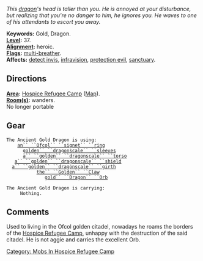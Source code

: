 *This [dragon](Dragons "wikilink")'s head is taller than you. He is
annoyed at your disturbance, but realizing that you're no danger to him,
he ignores you. He waves to one of his attendants to escort you away.*

**Keywords:** Gold, Dragon.  
**[Level](Level "wikilink"):** 37.  
**[Alignment](Alignment "wikilink"):** heroic.  
**[Flags](:Category:_Mob_Types "wikilink"):**
[multi-breather](Breathing_Mobs "wikilink").  
**Affects:** [detect invis](Detect_Invis "wikilink"),
[infravision](Infravision "wikilink"), [protection
evil](Protection_Evil "wikilink"), [sanctuary](Sanctuary "wikilink").  

## Directions

**[Area](:Category:_Areas "wikilink"):** [Hospice Refugee
Camp](:Category:_Hospice_Refugee_Camp "wikilink")
([Map](Hospice_Refugee_Camp_Map "wikilink")).  
**[Room(s)](:Category:_Rooms "wikilink"):** wanders.  
No longer portable  

## Gear

`The Ancient Gold Dragon is using:`  
<worn on finger>`    `[`an`` ``Ofcol`` ``signet`` ``ring`](Ofcol_Signet_Ring "wikilink")  
<worn on arms>`      `[`golden`` ``dragonscale`` ``sleeves`](Golden_Dragonscale_Sleeves "wikilink")  
<worn on body>`      `[`a`` ``golden`` ``dragonscale`` ``torso`](Golden_Dragonscale_Torso "wikilink")  
<held in offhand>`   `[`a`` ``golden`` ``dragonscale`` ``shield`](Golden_Dragonscale_Shield "wikilink")  
<worn about waist>`  `[`a`` ``golden`` ``dragonscale`` ``girth`](Golden_Dragonscale_Girth "wikilink")  
<wielded>`           `[`the`` ``Golden`` ``Claw`](Golden_Claw "wikilink")  
<held>`              `[`gold`` ``Dragon`` ``Orb`](Gold_Dragon_Orb "wikilink")

`The Ancient Gold Dragon is carrying:`  
`     Nothing.`

## Comments

Used to living in the Ofcol golden citadel, nowadays he roams the
borders of the [Hospice Refugee
Camp](:Category:_Hospice_Refugee_Camp "wikilink"), unhappy with the
destruction of the said citadel. He is not aggie and carries the
excellent Orb.

[Category: Mobs In Hospice Refugee
Camp](Category:_Mobs_In_Hospice_Refugee_Camp "wikilink")
